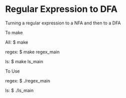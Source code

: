 # Regular Expression to DFA
Turning a regular expression to a NFA and then to a DFA

To make 

All: 
$ make

regex:
$ make regex_main

ls: 
$ make ls_main

To Use

regex:
$ ./regex_main

ls:
$ ./ls_main

